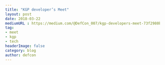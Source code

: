 ```yaml
---
title: "KGP developer’s Meet"
layout: post
date: 2018-03-22
mediumURL : https://medium.com/@DefCon_007/kgp-developers-meet-73f2980b0c30?source=rss-ffc6d65d7566------2
tag:
- meet 
- kgp 
- tech
headerImage: false
category: blog
author: defcon
---
```

        